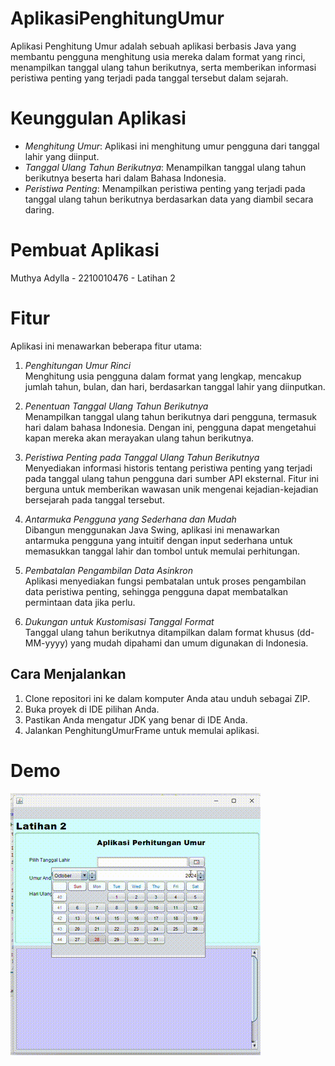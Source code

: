# AplikasiPenghitungUmur
 
Aplikasi Penghitung Umur adalah sebuah aplikasi berbasis Java yang membantu pengguna menghitung usia mereka dalam format yang rinci, menampilkan tanggal ulang tahun berikutnya, serta memberikan informasi peristiwa penting yang terjadi pada tanggal tersebut dalam sejarah.

# Keunggulan Aplikasi

- *Menghitung Umur*: Aplikasi ini menghitung umur pengguna dari tanggal lahir yang diinput.
- *Tanggal Ulang Tahun Berikutnya*: Menampilkan tanggal ulang tahun berikutnya beserta hari dalam Bahasa Indonesia.
- *Peristiwa Penting*: Menampilkan peristiwa penting yang terjadi pada tanggal ulang tahun berikutnya berdasarkan data yang diambil secara daring.

# Pembuat Aplikasi
Muthya Adylla - 2210010476 - Latihan 2

# Fitur

Aplikasi ini menawarkan beberapa fitur utama:

1. *Penghitungan Umur Rinci*  
   Menghitung usia pengguna dalam format yang lengkap, mencakup jumlah tahun, bulan, dan hari, berdasarkan tanggal lahir yang diinputkan.

2. *Penentuan Tanggal Ulang Tahun Berikutnya*  
   Menampilkan tanggal ulang tahun berikutnya dari pengguna, termasuk hari dalam bahasa Indonesia. Dengan ini, pengguna dapat mengetahui kapan mereka akan merayakan ulang tahun berikutnya.

3. *Peristiwa Penting pada Tanggal Ulang Tahun Berikutnya*  
   Menyediakan informasi historis tentang peristiwa penting yang terjadi pada tanggal ulang tahun pengguna dari sumber API eksternal. Fitur ini berguna untuk memberikan wawasan unik mengenai kejadian-kejadian bersejarah pada tanggal tersebut.

4. *Antarmuka Pengguna yang Sederhana dan Mudah*  
   Dibangun menggunakan Java Swing, aplikasi ini menawarkan antarmuka pengguna yang intuitif dengan input sederhana untuk memasukkan tanggal lahir dan tombol untuk memulai perhitungan.

5. *Pembatalan Pengambilan Data Asinkron*  
   Aplikasi menyediakan fungsi pembatalan untuk proses pengambilan data peristiwa penting, sehingga pengguna dapat membatalkan permintaan data jika perlu.

6. *Dukungan untuk Kustomisasi Tanggal Format*  
   Tanggal ulang tahun berikutnya ditampilkan dalam format khusus (dd-MM-yyyy) yang mudah dipahami dan umum digunakan di Indonesia.

## Cara Menjalankan

1. Clone repositori ini ke dalam komputer Anda atau unduh sebagai ZIP.
2. Buka proyek di IDE pilihan Anda.
3. Pastikan Anda mengatur JDK yang benar di IDE Anda.
4. Jalankan PenghitungUmurFrame untuk memulai aplikasi.

# Demo
![Demo GIF](img/Gif.gif)

